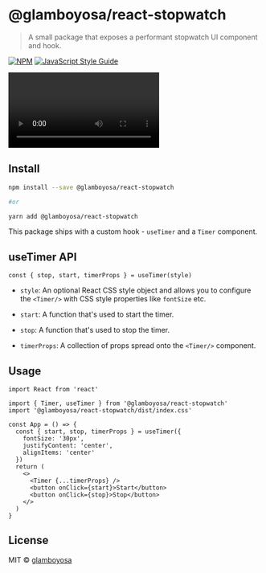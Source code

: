 # @glamboyosa/react-stopwatch

> A small package that exposes a performant stopwatch UI component and hook.

[![NPM](https://img.shields.io/npm/v/@glamboyosa/react-stopwatch.svg)](https://www.npmjs.com/package/@glamboyosa/react-stopwatch) [![JavaScript Style Guide](https://img.shields.io/badge/code_style-standard-brightgreen.svg)](https://standardjs.com)

![React Timer Demo](./readme-assets/demo.mp4)

## Install

```bash
npm install --save @glamboyosa/react-stopwatch

#or

yarn add @glamboyosa/react-stopwatch
```

This package ships with a custom hook - `useTimer` and a `Timer` component.

## useTimer API

```tsx
const { stop, start, timerProps } = useTimer(style)
```

- `style`: An optional React CSS style object and allows you to configure the `<Timer/>` with CSS style properties like `fontSize` etc.

- `start`: A function that's used to start the timer.

- `stop`: A function that's used to stop the timer.

- `timerProps`: A collection of props spread onto the `<Timer/>` component.

## Usage

```tsx
import React from 'react'

import { Timer, useTimer } from '@glamboyosa/react-stopwatch'
import '@glamboyosa/react-stopwatch/dist/index.css'

const App = () => {
  const { start, stop, timerProps } = useTimer({
    fontSize: '30px',
    justifyContent: 'center',
    alignItems: 'center'
  })
  return (
    <>
      <Timer {...timerProps} />
      <button onClick={start}>Start</button>
      <button onClick={stop}>Stop</button>
    </>
  )
}
```

## License

MIT © [glamboyosa](https://github.com/glamboyosa)
